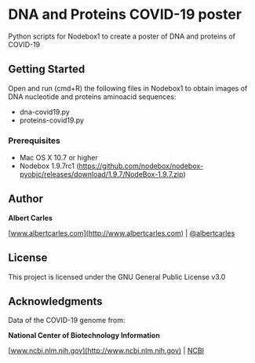 # DNA and Proteins COVID-19 poster

Python scripts for Nodebox1 to create a poster of DNA and proteins of COVID-19 

## Getting Started

Open and run (cmd+R) the following files in Nodebox1 to obtain images of DNA nucleotide and proteins aminoacid sequences:

- dna-covid19.py
- proteins-covid19.py

### Prerequisites

- Mac OS X 10.7 or higher
- Nodebox 1.9.7rc1 (https://github.com/nodebox/nodebox-pyobjc/releases/download/1.9.7/NodeBox-1.9.7.zip)

## Author

**Albert Carles**

[www.albertcarles.com](http://www.albertcarles.com) | [@albertcarles](https://twitter.com/albertcarles)

## License

This project is licensed under the GNU General Public License v3.0

## Acknowledgments

Data of the COVID-19 genome from:

**National Center of Biotechnology Information**

[www.ncbi.nlm.nih.gov](http://www.ncbi.nlm.nih.gov) | [NCBI](https://twitter.com/NCBI)

